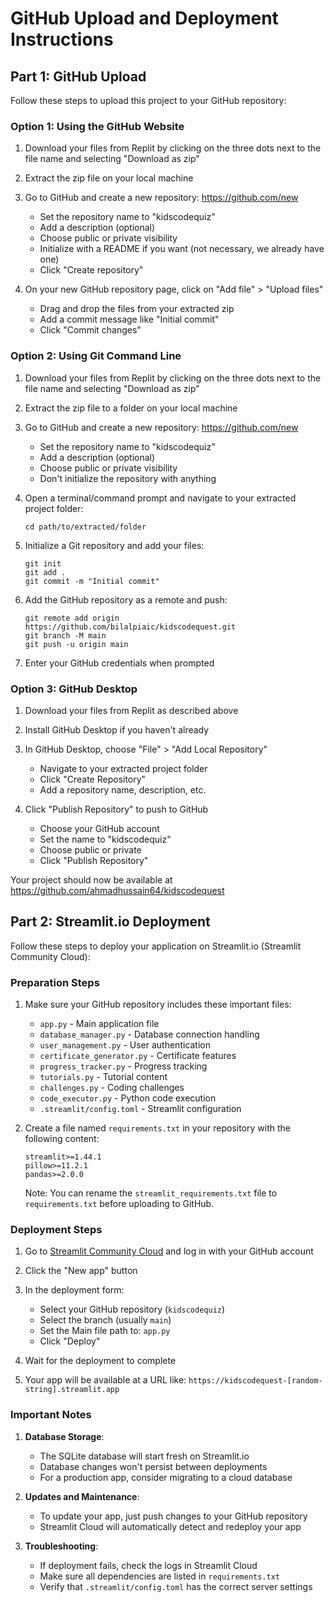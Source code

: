 # GitHub Upload and Deployment Instructions

## Part 1: GitHub Upload

Follow these steps to upload this project to your GitHub repository:

### Option 1: Using the GitHub Website

1. Download your files from Replit by clicking on the three dots next to the file name and selecting "Download as zip"

2. Extract the zip file on your local machine

3. Go to GitHub and create a new repository: https://github.com/new
   - Set the repository name to "kidscodequiz" 
   - Add a description (optional)
   - Choose public or private visibility
   - Initialize with a README if you want (not necessary, we already have one)
   - Click "Create repository"

4. On your new GitHub repository page, click on "Add file" > "Upload files"
   - Drag and drop the files from your extracted zip
   - Add a commit message like "Initial commit" 
   - Click "Commit changes"

### Option 2: Using Git Command Line

1. Download your files from Replit by clicking on the three dots next to the file name and selecting "Download as zip"

2. Extract the zip file to a folder on your local machine

3. Go to GitHub and create a new repository: https://github.com/new
   - Set the repository name to "kidscodequiz"
   - Add a description (optional)
   - Choose public or private visibility
   - Don't initialize the repository with anything

4. Open a terminal/command prompt and navigate to your extracted project folder:
   ```
   cd path/to/extracted/folder
   ```

5. Initialize a Git repository and add your files:
   ```
   git init
   git add .
   git commit -m "Initial commit"
   ```

6. Add the GitHub repository as a remote and push:
   ```
   git remote add origin https://github.com/bilalpiaic/kidscodequest.git
   git branch -M main
   git push -u origin main
   ```

7. Enter your GitHub credentials when prompted

### Option 3: GitHub Desktop

1. Download your files from Replit as described above

2. Install GitHub Desktop if you haven't already

3. In GitHub Desktop, choose "File" > "Add Local Repository"
   - Navigate to your extracted project folder
   - Click "Create Repository"
   - Add a repository name, description, etc.

4. Click "Publish Repository" to push to GitHub
   - Choose your GitHub account
   - Set the name to "kidscodequiz"
   - Choose public or private
   - Click "Publish Repository"

Your project should now be available at https://github.com/ahmadhussain64/kidscodequest

## Part 2: Streamlit.io Deployment

Follow these steps to deploy your application on Streamlit.io (Streamlit Community Cloud):

### Preparation Steps

1. Make sure your GitHub repository includes these important files:
   - `app.py` - Main application file
   - `database_manager.py` - Database connection handling
   - `user_management.py` - User authentication
   - `certificate_generator.py` - Certificate features
   - `progress_tracker.py` - Progress tracking
   - `tutorials.py` - Tutorial content
   - `challenges.py` - Coding challenges
   - `code_executor.py` - Python code execution
   - `.streamlit/config.toml` - Streamlit configuration
   
2. Create a file named `requirements.txt` in your repository with the following content:
   ```
   streamlit>=1.44.1
   pillow>=11.2.1
   pandas>=2.0.0
   ```
   
   Note: You can rename the `streamlit_requirements.txt` file to `requirements.txt` before uploading to GitHub.

### Deployment Steps

1. Go to [Streamlit Community Cloud](https://share.streamlit.io/) and log in with your GitHub account

2. Click the "New app" button

3. In the deployment form:
   - Select your GitHub repository (`kidscodequiz`)
   - Select the branch (usually `main`)
   - Set the Main file path to: `app.py`
   - Click "Deploy"

4. Wait for the deployment to complete

5. Your app will be available at a URL like: `https://kidscodequest-[random-string].streamlit.app`

### Important Notes

1. **Database Storage**:
   - The SQLite database will start fresh on Streamlit.io
   - Database changes won't persist between deployments
   - For a production app, consider migrating to a cloud database

2. **Updates and Maintenance**:
   - To update your app, just push changes to your GitHub repository
   - Streamlit Cloud will automatically detect and redeploy your app

3. **Troubleshooting**:
   - If deployment fails, check the logs in Streamlit Cloud
   - Make sure all dependencies are listed in `requirements.txt`
   - Verify that `.streamlit/config.toml` has the correct server settings